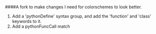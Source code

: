 ####A fork to make changes I need for colorschemes to look better.
1. Add a 'pythonDefine' syntax group,
and add the 'function' and 'class' keywords to it.
2. Add a pythonFuncCall match
